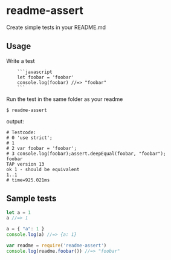 # readme-assert

Create simple tests in your README.md

## Usage

Write a test
````
    ```javascript
    let foobar = 'foobar'
    console.log(foobar) //=> "foobar"
    ```
````

Run the test in the same folder as your readme

```
$ readme-assert
```

output:

```
# Testcode:
# 0 'use strict';
# 1
# 2 var foobar = 'foobar';
# 3 console.log(foobar);assert.deepEqual(foobar, "foobar");
foobar
TAP version 13
ok 1 - should be equivalent
1..1
# time=925.021ms
```

## Sample tests

```javascript
let a = 1
a //=> 1
```

```javascript
a = { "a": 1 }
console.log(a) //=> {a: 1}
```

```javascript
var readme = require('readme-assert')
console.log(readme.foobar()) //=> "foobar"
```
